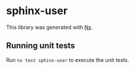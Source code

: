 # sphinx-user

This library was generated with [Nx](https://nx.dev).

## Running unit tests

Run `nx test sphinx-user` to execute the unit tests.
